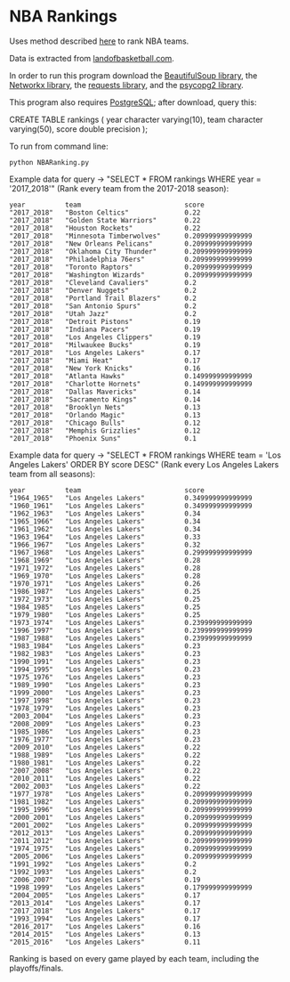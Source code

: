 # NBA Rankings

Uses method described [here](http://blog.biophysengr.net/2012/03/eigenbracket-2012-using-graph-theory-to.html) to rank NBA teams.

Data is extracted from [landofbasketball.com](http://www.landofbasketball.com/).

In order to run this program download the [BeautifulSoup library](https://www.crummy.com/software/BeautifulSoup/?), the [Networkx library](https://networkx.github.io/documentation/latest/install.html), the [requests library](http://docs.python-requests.org/en/master/user/install/), and the [psycopg2 library](http://initd.org/psycopg/download/).

This program also requires [PostgreSQL](https://www.postgresql.org/download/); after download, query this:

CREATE TABLE rankings (
    year character varying(10),
    team character varying(50),
    score double precision
);

To run from command line:
```
python NBARanking.py
```

Example data for query -> "SELECT * FROM rankings WHERE year = '2017_2018'" (Rank every team from the 2017-2018 season):
```
year          team                          score    
"2017_2018"   "Boston Celtics"              0.22
"2017_2018"   "Golden State Warriors"       0.22
"2017_2018"   "Houston Rockets"             0.22
"2017_2018"   "Minnesota Timberwolves"      0.209999999999999
"2017_2018"   "New Orleans Pelicans"        0.209999999999999
"2017_2018"   "Oklahoma City Thunder"       0.209999999999999
"2017_2018"   "Philadelphia 76ers"          0.209999999999999
"2017_2018"   "Toronto Raptors"             0.209999999999999
"2017_2018"   "Washington Wizards"          0.209999999999999
"2017_2018"   "Cleveland Cavaliers"         0.2
"2017_2018"   "Denver Nuggets"              0.2
"2017_2018"   "Portland Trail Blazers"      0.2
"2017_2018"   "San Antonio Spurs"           0.2
"2017_2018"   "Utah Jazz"                   0.2
"2017_2018"   "Detroit Pistons"             0.19
"2017_2018"   "Indiana Pacers"              0.19
"2017_2018"   "Los Angeles Clippers"        0.19
"2017_2018"   "Milwaukee Bucks"             0.19
"2017_2018"   "Los Angeles Lakers"          0.17
"2017_2018"   "Miami Heat"                  0.17
"2017_2018"   "New York Knicks"             0.16
"2017_2018"   "Atlanta Hawks"               0.149999999999999
"2017_2018"   "Charlotte Hornets"           0.149999999999999
"2017_2018"   "Dallas Mavericks"            0.14
"2017_2018"   "Sacramento Kings"            0.14
"2017_2018"   "Brooklyn Nets"               0.13
"2017_2018"   "Orlando Magic"               0.13
"2017_2018"   "Chicago Bulls"               0.12
"2017_2018"   "Memphis Grizzlies"           0.12
"2017_2018"   "Phoenix Suns"                0.1
```

Example data for query -> "SELECT * FROM rankings WHERE team = 'Los Angeles Lakers' ORDER BY score DESC" (Rank every Los Angeles Lakers team from all seasons):
```
year          team                          score    
"1964_1965"   "Los Angeles Lakers"          0.349999999999999
"1960_1961"   "Los Angeles Lakers"          0.349999999999999
"1962_1963"   "Los Angeles Lakers"          0.34
"1965_1966"   "Los Angeles Lakers"          0.34
"1961_1962"   "Los Angeles Lakers"          0.34
"1963_1964"   "Los Angeles Lakers"          0.33
"1966_1967"   "Los Angeles Lakers"          0.32
"1967_1968"   "Los Angeles Lakers"          0.299999999999999
"1968_1969"   "Los Angeles Lakers"          0.28
"1971_1972"   "Los Angeles Lakers"          0.28
"1969_1970"   "Los Angeles Lakers"          0.28
"1970_1971"   "Los Angeles Lakers"          0.26
"1986_1987"   "Los Angeles Lakers"          0.25
"1972_1973"   "Los Angeles Lakers"          0.25
"1984_1985"   "Los Angeles Lakers"          0.25
"1979_1980"   "Los Angeles Lakers"          0.25
"1973_1974"   "Los Angeles Lakers"          0.239999999999999
"1996_1997"   "Los Angeles Lakers"          0.239999999999999
"1987_1988"   "Los Angeles Lakers"          0.239999999999999
"1983_1984"   "Los Angeles Lakers"          0.23
"1982_1983"   "Los Angeles Lakers"          0.23
"1990_1991"   "Los Angeles Lakers"          0.23
"1994_1995"   "Los Angeles Lakers"          0.23
"1975_1976"   "Los Angeles Lakers"          0.23
"1989_1990"   "Los Angeles Lakers"          0.23
"1999_2000"   "Los Angeles Lakers"          0.23
"1997_1998"   "Los Angeles Lakers"          0.23
"1978_1979"   "Los Angeles Lakers"          0.23
"2003_2004"   "Los Angeles Lakers"          0.23
"2008_2009"   "Los Angeles Lakers"          0.23
"1985_1986"   "Los Angeles Lakers"          0.23
"1976_1977"   "Los Angeles Lakers"          0.23
"2009_2010"   "Los Angeles Lakers"          0.22
"1988_1989"   "Los Angeles Lakers"          0.22
"1980_1981"   "Los Angeles Lakers"          0.22
"2007_2008"   "Los Angeles Lakers"          0.22
"2010_2011"   "Los Angeles Lakers"          0.22
"2002_2003"   "Los Angeles Lakers"          0.22
"1977_1978"   "Los Angeles Lakers"          0.209999999999999
"1981_1982"   "Los Angeles Lakers"          0.209999999999999
"1995_1996"   "Los Angeles Lakers"          0.209999999999999
"2000_2001"   "Los Angeles Lakers"          0.209999999999999
"2001_2002"   "Los Angeles Lakers"          0.209999999999999
"2012_2013"   "Los Angeles Lakers"          0.209999999999999
"2011_2012"   "Los Angeles Lakers"          0.209999999999999
"1974_1975"   "Los Angeles Lakers"          0.209999999999999
"2005_2006"   "Los Angeles Lakers"          0.209999999999999
"1991_1992"   "Los Angeles Lakers"          0.2
"1992_1993"   "Los Angeles Lakers"          0.2
"2006_2007"   "Los Angeles Lakers"          0.19
"1998_1999"   "Los Angeles Lakers"          0.179999999999999
"2004_2005"   "Los Angeles Lakers"          0.17
"2013_2014"   "Los Angeles Lakers"          0.17
"2017_2018"   "Los Angeles Lakers"          0.17
"1993_1994"   "Los Angeles Lakers"          0.17
"2016_2017"   "Los Angeles Lakers"          0.16
"2014_2015"   "Los Angeles Lakers"          0.13
"2015_2016"   "Los Angeles Lakers"          0.11
```

Ranking is based on every game played by each team, including the playoffs/finals.
